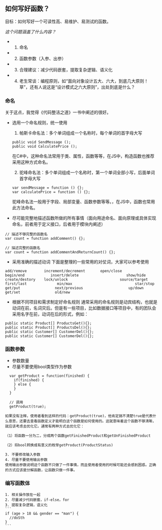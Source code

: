 ## 如何写好函数？

目标：如何写好一个可读性高、易维护、易测试的函数。

*这个问题涵盖了什么内容？*

  * 1. 命名
  * 2. 函数参数（入参、出参）
  * 3. 合理建议：减少代码嵌套，提取复杂逻辑、语义化
  * 4. 老生常谈：编程原则，如“面向对象设计五大、六大，到底几大原则！草”，还有人说这是“设计模式之六大原则”，出处到底是什么？

### 命名

关于这点，我觉得《代码整洁之道》一书中阐述的很好。

  * 选用一个命名规则，统一使用
    1. 帕斯卡命名法：多个单词组成一个名称时，每个单词的首字母大写
    ```
    public void SendMessage ();
    public void CalculatePrice ();
    ```
    在C#中，这种命名法常用于类、属性，函数等等，在JS中，构造函数也推荐采用这种方式命名。

    2. 驼峰命名法：多个单词组成一个名称时，第一个单词全部小写，后面单词首字母大写
    ```
    var sendMessage = function () {};
    var calculatePrice = function () {};
    ```
    驼峰命名法一般用于字段、局部变量、函数参数等等。，在JS中，函数也常用此方法命名。

  * 尽可能完整地描述函数所做的所有事情（面向用途命名、面向原理或具体实现命名，前者用于定义接口，后者用于模块内阐述）
  ```
  // 描述不够完整的函数名
  var count = function addComment() {};

  // 描述完整的函数名
  var count = function addCommentAndReturnCount() {};
  ```

  * 采用准确的描述动词
  下面是整理的一些常用的对仗词，大家可以参考使用
  ```
  add/remove        increment/decrement       open/close
  begin/end            insert/delete                      show/hide
  create/destory    lock/unlock                        source/target
  first/last              min/max                             star/stop
  get/put                next/previous                     up/down     
  get/set                old/new
  ```

  * 根据不同项目和需求制定好命名规则
  通常采用的命名规则是动宾结构，也就是动词在前，名词灾后。但是有一些项目，比如数据接口等项目中，有的团队会采用名字在前，动词在后的形式，例如：
  ```
  public static Product[] ProductsGet(){};
  public static Product[] ProductsDel(){};
  public static Customer[] CustomerDel(){};
  public static Customer[] CustomerDel(){};
  ```

### 函数参数
  * 参数数量
  * 尽量不要使用bool类型作为参数
  ```
    var getProduct = function(finished) {
      if(finished) {
      } else {
      }
    }

    // 调用
    getProduct(true);
  ```
    如果没有注释，使用者看到这样的代码：getProduct(true)，他肯定搞不清楚true是代表什么意思，还要去查看函数定义才能明白这个函数是如何使用的。这就意味着这个函数不够清晰，就应该考虑去优化它。通常有两种方式去优化它：

    （1）将函数一分为二，分成两个函数getFinishedProduct和getUnFinishedProduct

    （2）将bool转换成有意义的枚举getProduct(ProductStatus)

    3. 不要修改输入参数
    4. 尽量不要使用输出参数
    使用输出参数说明这个函数不只做了一件事情，而且使用者使用的时候可能还会感到困惑。正确的方式应该是分解函数，让函数只做一件事。

### 编写函数体
    1. 相关操作放在一起
    2. 尽量减少代码嵌套，if-else，for
    3. 提取复杂逻辑，语义化
    ```
    if (age > 18 && gender == "man") {
      //doSth
    }
    ```

